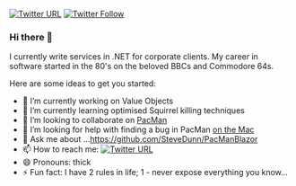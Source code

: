 [![Twitter URL](https://img.shields.io/twitter/url/http/shields.io.svg?style=social)](https://twitter.com/SteveDunn) [![Twitter Follow](https://img.shields.io/twitter/follow/SteveDunn.svg?style=social&label=Follow)](https://twitter.com/SteveDunn)

### Hi there 👋

I currently write services in .NET for corporate clients. My career in software started in the 80's on the beloved BBCs and Commodore 64s.

Here are some ideas to get you started:

- 🔭 I’m currently working on Value Objects
- 🌱 I’m currently learning optimised Squirrel killing techniques
- 👯 I’m looking to collaborate on [PacMan](https://github.com/SteveDunn/Vogen)
- 🤔 I’m looking for help with finding a bug in PacMan [on the Mac](https://github.com/SteveDunn/PacManBlazor/issues/2)
- 💬 Ask me about ...https://github.com/SteveDunn/PacManBlazor
- 📫 How to reach me: [![Twitter URL](https://img.shields.io/twitter/url/http/shields.io.svg?style=social)](https://twitter.com/SteveDunn)
- 😄 Pronouns: thick
- ⚡ Fun fact: I have 2 rules in life; 1 - never expose everything you know...
